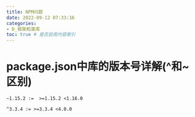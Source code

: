 ```yaml
---
title: NPM问题
date: 2022-09-12 07:33:16
categories:
- D_框架和类库
toc: true # 是否启用内容索引
---
```


# package.json中库的版本号详解(^和~区别)

```
~1.15.2 :=  >=1.15.2 <1.16.0     

^3.3.4 := >=3.3.4 <4.0.0
```

